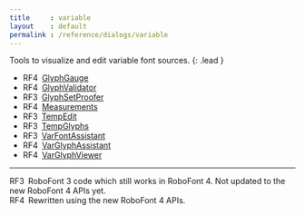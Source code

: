 ```yaml
---
title     : variable
layout    : default
permalink : /reference/dialogs/variable
---
```


Tools to visualize and edit variable font sources.
{: .lead }

- <span class="badge text-bg-success rounded-0">RF4</span> [GlyphGauge](glyph-gauge)
- <span class="badge text-bg-success rounded-0">RF4</span> [GlyphValidator](glyph-validator)
- <span class="badge text-bg-warning rounded-0">RF3</span> [GlyphSetProofer](glyphset-proofer)
- <span class="badge text-bg-success rounded-0">RF4</span> [Measurements](measurements)
- <span class="badge text-bg-warning rounded-0">RF3</span> [TempEdit](temp-edit)
- <span class="badge text-bg-warning rounded-0">RF3</span> [TempGlyphs](temp-glyphs)
- <span class="badge text-bg-warning rounded-0">RF3</span> [VarFontAssistant](varfont-assistant)
- <span class="badge text-bg-success rounded-0">RF4</span> [VarGlyphAssistant](varglyph-assistant)
- <span class="badge text-bg-success rounded-0">RF4</span> [VarGlyphViewer](varglyph-viewer)

- - -

<span class="badge text-bg-warning rounded-0">RF3</span> RoboFont 3 code which still works in RoboFont 4. Not updated to the new RoboFont 4 APIs yet.  
<span class="badge text-bg-success rounded-0">RF4</span> Rewritten using the new RoboFont 4 APIs.  
